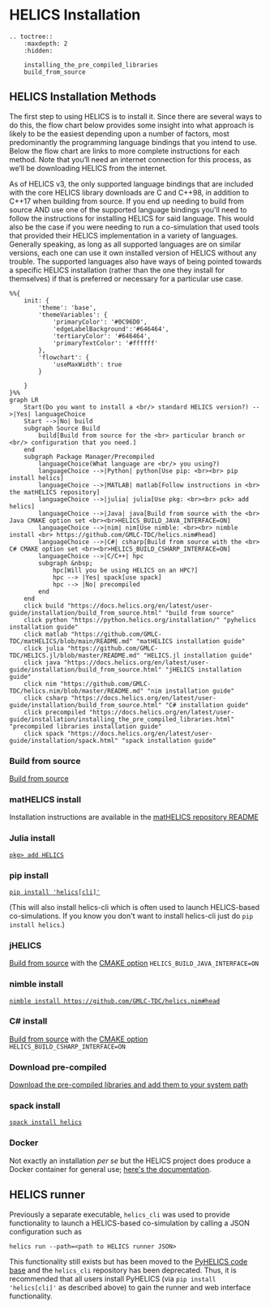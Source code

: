 # HELICS Installation

```{eval-rst}
.. toctree::
    :maxdepth: 2
    :hidden:

    installing_the_pre_compiled_libraries
    build_from_source
```

## HELICS Installation Methods

The first step to using HELICS is to install it. Since there are several ways to do this, the flow chart below provides some insight into what approach is likely to be the easiest depending upon a number of factors, most predominantly the programming language bindings that you intend to use. Below the flow chart are links to more complete instructions for each method. Note that you’ll need an internet connection for this process, as we’ll be downloading HELICS from the internet.

As of HELICS v3, the only supported language bindings that are included with the core HELICS library downloads are C and C++98, in addition to C++17 when building from source. If you end up needing to build from source AND use one of the supported language bindings you'll need to follow the instructions for installing HELICS for said language. This would also be the case if you were needing to run a co-simulation that used tools that provided their HELICS implementation in a variety of languages. Generally speaking, as long as all supported languages are on similar versions, each one can use it own installed version of HELICS without any trouble. The supported languages also have ways of being pointed towards a specific HELICS installation (rather than the one they install for themselves) if that is preferred or necessary for a particular use case.

```{mermaid}
%%{
    init: {
        'theme': 'base',
        'themeVariables': {
            'primaryColor': '#0C96D0',
            'edgeLabelBackground':'#646464',
            'tertiaryColor': '#646464',
            'primaryTextColor': '#ffffff'
        },
        'flowchart': {
            'useMaxWidth': true
        }

    }
}%%
graph LR
    Start(Do you want to install a <br/> standard HELICS version?) -->|Yes| languageChoice
    Start -->|No| build
    subgraph Source Build
        build[Build from source for the <br> particular branch or <br/> configuration that you need.]
    end
    subgraph Package Manager/Precompiled
        languageChoice(What language are <br/> you using?)
        languageChoice -->|Python| python[Use pip: <br><br> pip install helics]
        languageChoice -->|MATLAB| matlab[Follow instructions in <br> the matHELICS repository]
        languageChoice -->|julia| julia[Use pkg: <br><br> pck> add helics]
        languageChoice -->|Java| java[Build from source with the <br> Java CMAKE option set <br><br>HELICS_BUILD_JAVA_INTERFACE=ON]
        languageChoice -->|nim| nim[Use nimble: <br><br> nimble install <br> https://github.com/GMLC-TDC/helics.nim#head]
        languageChoice -->|C#| csharp[Build from source with the <br> C# CMAKE option set <br><br>HELICS_BUILD_CSHARP_INTERFACE=ON]
        languageChoice -->|C/C++| hpc
        subgraph &nbsp;
            hpc[Will you be using HELICS on an HPC?]
            hpc --> |Yes| spack[use spack]
            hpc --> |No| precompiled
        end
    end
    click build "https://docs.helics.org/en/latest/user-guide/installation/build_from_source.html" "build from source"
    click python "https://python.helics.org/installation/" "pyhelics installation guide"
    click matlab "https://github.com/GMLC-TDC/matHELICS/blob/main/README.md" "matHELICS installation guide"
    click julia "https://github.com/GMLC-TDC/HELICS.jl/blob/master/README.md" "HELICS.jl installation guide"
    click java "https://docs.helics.org/en/latest/user-guide/installation/build_from_source.html" "jHELICS installation guide"
    click nim "https://github.com/GMLC-TDC/helics.nim/blob/master/README.md" "nim installation guide"
    click csharp "https://docs.helics.org/en/latest/user-guide/installation/build_from_source.html" "C# installation guide"
    click precompiled "https://docs.helics.org/en/latest/user-guide/installation/installing_the_pre_compiled_libraries.html" "precompiled libraries installation guide"
    click spack "https://docs.helics.org/en/latest/user-guide/installation/spack.html" "spack installation guide"
```

### Build from source

[Build from source](./build_from_source.md)

### matHELICS install

Installation instructions are available in the [matHELICS repository README](https://github.com/GMLC-TDC/matHELICS/blob/main/README.md)

### Julia install

[`pkg> add HELICS`](https://github.com/GMLC-TDC/HELICS.jl/blob/master/README.md)

### pip install

[`pip install 'helics[cli]'`](https://python.helics.org/) 

(This will also install helics-cli which is often used to launch HELICS-based co-simulations. If you know you don't want to install helics-cli just do `pip install helics`.)

### jHELICS

[Build from source](./build_from_source.md) with the [CMAKE option](./helics_cmake_options.md) `HELICS_BUILD_JAVA_INTERFACE=ON`

### nimble install

[`nimble install https://github.com/GMLC-TDC/helics.nim#head`](https://github.com/GMLC-TDC/helics.nim)

### C# install

[Build from source](./build_from_source.md) with the [CMAKE option](./helics_cmake_options.md) `HELICS_BUILD_CSHARP_INTERFACE=ON`

### Download pre-compiled

[Download the pre-compiled libraries and add them to your system path](./installing_the_pre_compiled_libraries.md)

### spack install

[`spack install helics`](./spack.md)

### Docker
Not exactly an installation _per se_ but the HELICS project does produce a Docker container for general use; [here's the documentation](./docker.md).

## HELICS runner

Previously a separate executable, `helics_cli` was used to provide functionality to launch a HELICS-based co-simulation by calling a JSON configuration such as

```shell
helics run --path=<path to HELICS runner JSON>
```

This functionality still exists but has been moved to the [PyHELICS code base](https://python.helics.org/) and the `helics_cli` repository has been deprecated. Thus, it is recommended that all users install PyHELICS (via `pip install 'helics[cli]'` as described above) to gain the runner and web interface functionality.
